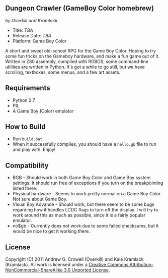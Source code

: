 Dungeon Crawler (GameBoy Color homebrew)
----------------------------------------
*by Overkill and Kramlack*

* Title: *TBA*
* Release Date: *TBA*
* Platform: Game Boy Color

A short and sweet old-school RPG for the Game Boy Color. Hoping to try some fun tricks on the Gameboy hardware, and make a fun game out of it. Written in Z80 assembly, compiled with RGBDS, some command-line utilities are written in Python. It's got a while to go still, but we have scrolling, textboxes, some menus, and a few art assets.

Requirements
------------
* Python 2.7
* PIL
* A Game Boy (Color) emulator

How to Build
------------

* Run `build.bat`
* When it successfully compiles, you should have a `hello.gb` file to run and play with. Enjoy!

Compatibility
-------------
* BGB - Should work in both Game Boy Color and Game Boy system settings. It should run free of exceptions if you turn on the breakpointing listed there.
* Physical hardware - Seems to work pretty normal on a Game Boy Color. Not sure about Game Boy.
* Visual Boy Advance - Should work, but there seem to be some bugs regarding how it handles LCDC flags to turn off the display. I will try to work around this as much as possible, since it is a fairly popular emulator.
* no$gb - Currently does not work due to some failed checksums, but it would be nice to get it working there.

License
-------
Copyright (C) 2011 Andrew G. Crowell (Overkill) and Kale Kramlack (Kramlack). All work is licensed under a [Creative Commons Attribution-NonCommercial-ShareAlike 3.0 Unported License](http://creativecommons.org/licenses/by-nc-sa/3.0/).